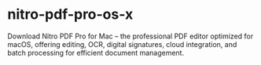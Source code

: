 # nitro-pdf-pro-os-x
Download Nitro PDF Pro for Mac – the professional PDF editor optimized for macOS, offering editing, OCR, digital signatures, cloud integration, and batch processing for efficient document management.

